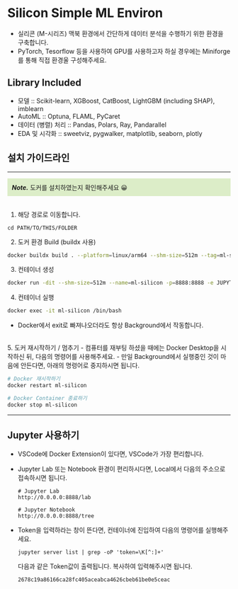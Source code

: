 # Silicon Simple ML Environ

<ul>
    <li> 실리콘 (M-시리즈) 맥북 환경에서 간단하게 데이터 분석을 수행하기 위한 환경을 구축합니다. </li>
    <li> PyTorch, Tesorflow 등을 사용하여 GPU를 사용하고자 하실 경우에는 Miniforge를 통해 직접 환경울 구성해주세요.</li>
</ul>

## Library Included

<ul>
    <li> 모델 :: Scikit-learn, XGBoost, CatBoost, LightGBM (including SHAP), imblearn</li>
    <li> AutoML :: Optuna, FLAML, PyCaret </li>
    <li> 데이터 (병렬) 처리 :: Pandas, Polars, Ray, Pandarallel </li>
    <li> EDA 및 시각화 :: sweetviz, pygwalker, matplotlib, seaborn, plotly
</ul>

## 설치 가이드라인
****
<div style="background-color: #dcedc8; padding: 10px;">
  <I><b>Note.</b></I> 도커를 설치하였는지 확인해주세요 &#x1F600;
</div>

<br>

1. 해당 경로로 이동합니다. 

```
cd PATH/TO/THIS/FOLDER
```

2. 도커 환경 Build (buildx 사용)
```sh
docker buildx build . --platform=linux/arm64 --shm-size=512m --tag=ml-silicon --progress=plain -f Dockerfile
```

3. 컨테이너 생성
```sh
docker run -dit --shm-size=512m --name=ml-silicon -p=8888:8888 -e JUPYTER_ENABLE_LAB=yes ml-silicon
```

4. 컨테이너 실행
```sh
docker exec -it ml-silicon /bin/bash
```
- Docker에서 exit로 빠져나오더라도 항상 Background에서 작동합니다.

<br>
5. 도커 재시작하기 / 멈추기
- 컴퓨터를 재부팅 하셨을 때에는 Docker Desktop을 시작하신 뒤, 다음의 명령어를 사용해주세요.
- 만일 Background에서 실행중인 것이 마음에 안든다면, 아래의 명령어로 중지하시면 됩니다.

```sh
# Docker 재시작하기
docker restart ml-silicon

# Docker Container 종료하기
docker stop ml-silicon
```



---
## Jupyter 사용하기

- VSCode에 Docker Extension이 있다면, VSCode가 가장 편리합니다.
- Jupyter Lab 또는 Notebook 환경이 편리하시다면, Local에서 다음의 주소으로 접속하시면 됩니다.
    
    ```
    # Jupyter Lab
    http://0.0.0.0:8888/lab
    ```

    ```
    # Jupyter Notebook
    http://0.0.0.0:8888/tree
    ```

- Token을 입력하라는 창이 뜬다면, 컨테이너에 진입하여 다음의 명령어를 실행해주세요.
    ```
    jupyter server list | grep -oP 'token=\K[^:]+'
    ```

    다음과 같은 Token값이 출력됩니다. 복사하여 입력해주시면 됩니다.
    ```
    2678c19a86166ca28fc405aceabca4626cbeb61be0e5ceac
    ```
    